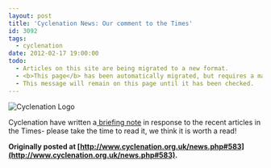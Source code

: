 ```yaml
---
layout: post
title: 'Cyclenation News: Our comment to the Times'
id: 3092
tags:
  - cyclenation
date: 2012-02-17 19:00:00
todo:
  - Articles on this site are being migrated to a new format.
  - <b>This page</b> has been automatically migrated, but requires a manual check-&amp;-tune to ensure the format and links all work as expected.
  - This message will remain on this page until it has been checked.
---
```


![Cyclenation Logo](http://www.pompeybug.co.uk/wp-content/plugins/wp-cyclenation-news/cnlogo.jpg)<p>Cyclenation have written a[ briefing note](documents/120216%20Times%20Briefing%20note%20to%20Kaya%20Burgess.pdf "times") in response to the recent articles in the Times- please take the time to read it, we think it is worth a read!

**Originally posted at [http://www.cyclenation.org.uk/news.php#583](http://www.cyclenation.org.uk/news.php#583).**
